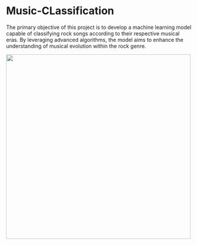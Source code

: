 # Music-CLassification
<p>The primary objective of this project is to develop a machine learning model capable of classifying rock songs according to their respective musical eras. By leveraging advanced algorithms, the model aims to enhance the understanding of musical evolution within the rock genre.</p>
<img src="https://as1.ftcdn.net/v2/jpg/05/76/90/26/1000_F_576902670_YDeCQGhrG2bfgTWwyOORqqRiLUS08ozD.jpg" widht="2000" height="500">
